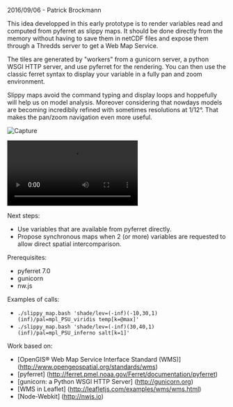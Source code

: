 
2016/09/06 - Patrick Brockmann

This idea developped in this early prototype is to render variables read and computed from pyferret as slippy maps.
It should be done directly from the memory without having to save them in netCDF files 
and expose them through a Thredds server to get a Web Map Service.

The tiles are generated by "workers" from a gunicorn server, a python WSGI HTTP server,
and use pyferret for the rendering. You can then use the classic ferret syntax to display
your variable in a fully pan and zoom environment.

Slippy maps avoid the command typing and display loops and hoppefully will help us on model analysis. 
Moreover considering that nowdays models are becoming incredibily refined with sometimes resolutions at 1/12°.
That makes the pan/zoom navigation even more useful.

![Capture](https://github.com/PBrockmann/wms-pyferret/raw/master/capture_01.png)

![Screencast](https://github.com/PBrockmann/wms-pyferret/raw/master/screencast_01.mkv)

Next steps:
- Use variables that are available from pyferret directly.
- Propose synchronous maps when 2 (or more) variables are requested to allow direct spatial intercomparison.

Prerequisites:
- pyferret 7.0
- gunicorn
- nw.js

Examples of calls:
- ```./slippy_map.bash 'shade/lev=(-inf)(-10,30,1)(inf)/pal=mpl_PSU_viridis temp[k=@max]'```
- ```./slippy_map.bash 'shade/lev=(-inf)(30,40,1)(inf)/pal=mpl_PSU_inferno salt[k=1]'```

Work based on:
- [OpenGIS® Web Map Service Interface Standard (WMS)] (http://www.opengeospatial.org/standards/wms)
- [pyferret] (http://ferret.pmel.noaa.gov/Ferret/documentation/pyferret)
- [gunicorn: a Python WSGI HTTP Server] (http://gunicorn.org)
- [WMS in Leaflet] (http://leafletjs.com/examples/wms/wms.html)
- [Node-Webkit] (http://nwjs.io)
